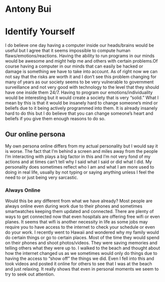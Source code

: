 # Antony Bui

# Identify Yourself

I do believe one day having a computer inside our heads/brains would be useful but I agree that it seems impossible to compute human flaws/emotions/reactions. Having the ability to run programs in our minds would be awesome and might help me and others with certain problems.Of course having a computer in our minds that can easily be hacked or damage is something we have to take into account. As of right now we can not say that the risks are worth it and I don’t see this problem changing for many of years as our society seems to be very vulnerable to government surveillance and not very good with technology to the level that they should have one inside them 24/7. Having to program our emotions/individuality would be interesting but it would create a society that is very “solid.” What I mean by this is that it would be insanely hard to change someone’s mind or beliefs due to it being actively programmed into them. It is already insanely hard to do this but I do believe that you can change someone’s heart and beliefs if you give them enough reasons to do so. 


## Our online persona

My own persona online differs from my actual personality but I would say it is worse. The fact that I’m behind a screen and miles away from the people I’m interacting with plays a big factor in this and I’m not very fond of my actions and at times can’t tell why I said what I said or did what I did. My personality does sometimes reflect who I am and what I am  more used to doing in real life, usually by not typing or saying anything unless I feel the need to or just being very sarcastic. 


### Always Online

Would this be any different from what we have already? Most people are always online even during work due to their phones and sometimes smartwatches keeping them updated and connected. There are plenty of ways to get connected now that even hospitals are offering free wifi or even planes. It seems that wifi is another necessity in life as some jobs may require you to have access to the internet to check your schedule or even do your work. I recently went to Hawaii and wondered why my family would do certain things or go to certain places. Most of the time they would spend on their phones and shoot photos/videos. They were saving memories and telling others what they were up to. I walked to the beach and thought about how the internet changed us as we sometimes would only do things due to having the access to “show off” the things we did. Even I fell into this and took videos and posted it online for others to see that I was at the beach and just relaxing. It really shows that even in personal moments we seem to try to seek out attention.
